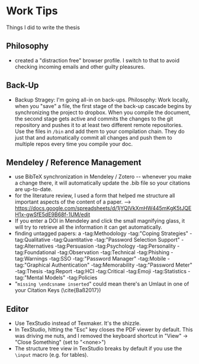 # Work Tips

Things I did to write the thesis

## Philosophy
- created a "distraction free" browser profile. I switch to that to avoid checking incoming emails and other guilty pleasures.

## Back-Up
- Backup Stragey: I'm going all-in on back-ups. Philosophy: Work locally, when you "save" a file, the first stage of the back-up cascade begins by synchronizing the project to dropbox. When you compile the document, the second stage gets active and commits the changes to the git repository and pushes it to at least two different remote repositories. Use the files in `/bin` and add them to your compilation chain. They do just that and automatically commit all changes and push them to multiple repos every time you compile your doc. 

## Mendeley / Reference Management
- use BibTeX synchronization in Mendeley / Zotero -- whenever you make a change there, it will automatically update the .bib file so your citations are up-to-date. 
- for the literature review, I used a form that helped me structure all important aspects of the content of a paper. --> https://docs.google.com/spreadsheets/d/1jYQIVkXmHW445mKgK5tJQEH1x-gwSfE5dE9B68f-1UM/edit
- If you enter a DOI in Mendeley and click the small magnifying glass, it will try to retrieve all the information it can get automatically. 
- finding untagged papers: a -tag:Methodology -tag:"Coping Strategies" -tag:Qualitative -tag:Quantitative -tag:"Password Selection Support" -tag:Alternatives -tag:Persuasion -tag:Psychology -tag:Personality -tag:Foundational -tag:Observation -tag:Technical -tag:Phishing -tag:Warnings -tag:SSO -tag:"Password Manager" -tag:Mobile -tag:"Graphical Authentication" -tag:Memorability -tag:"Password Meter" -tag:Thesis -tag:Report -tag:HCI -tag:Critical -tag:Emoji -tag:Statistics -tag:"Mental Models" -tag:Policies
- "`missing \endcsname inserted`" could mean there's an Umlaut in one of your Citation Keys (\cite{Baß2017})

## Editor
- Use TexStudio instead of Texmaker. It's the shizzle.
- In TexStudio, hitting the "Esc" key closes the PDF viewer by default. This was driving me nuts, and I removed the keyboard shortcut in "View" -> "Close Something" (set to "\<none\>")
- The structure tree view in TexStudio breaks by default if you use the `\input` macro (e.g. for tables). 